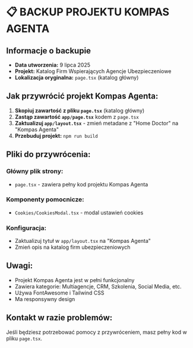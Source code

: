 # 📋 BACKUP PROJEKTU KOMPAS AGENTA

## Informacje o backupie
- **Data utworzenia:** 9 lipca 2025
- **Projekt:** Katalog Firm Wspierających Agencje Ubezpieczeniowe
- **Lokalizacja oryginalna:** `page.tsx` (katalog główny)

## Jak przywrócić projekt Kompas Agenta:

1. **Skopiuj zawartość z pliku `page.tsx`** (katalog główny)
2. **Zastąp zawartość `app/page.tsx`** kodem z `page.tsx`
3. **Zaktualizuj `app/layout.tsx`** - zmień metadane z "Home Doctor" na "Kompas Agenta"
4. **Przebuduj projekt:** `npm run build`

## Pliki do przywrócenia:

### Główny plik strony:
- `page.tsx` - zawiera pełny kod projektu Kompas Agenta

### Komponenty pomocnicze:
- `Cookies/CookiesModal.tsx` - modal ustawień cookies

### Konfiguracja:
- Zaktualizuj tytuł w `app/layout.tsx` na "Kompas Agenta"
- Zmień opis na katalog firm ubezpieczeniowych

## Uwagi:
- Projekt Kompas Agenta jest w pełni funkcjonalny
- Zawiera kategorie: Multiagencje, CRM, Szkolenia, Social Media, etc.
- Używa FontAwesome i Tailwind CSS
- Ma responsywny design

## Kontakt w razie problemów:
Jeśli będziesz potrzebować pomocy z przywróceniem, masz pełny kod w pliku `page.tsx`.

